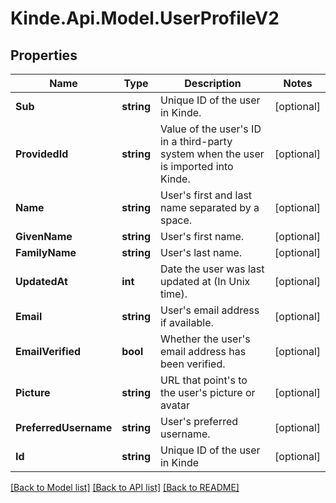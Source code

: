 # Kinde.Api.Model.UserProfileV2

## Properties

Name | Type | Description | Notes
------------ | ------------- | ------------- | -------------
**Sub** | **string** | Unique ID of the user in Kinde. | [optional] 
**ProvidedId** | **string** | Value of the user&#39;s ID in a third-party system when the user is imported into Kinde. | [optional] 
**Name** | **string** | User&#39;s first and last name separated by a space. | [optional] 
**GivenName** | **string** | User&#39;s first name. | [optional] 
**FamilyName** | **string** | User&#39;s last name. | [optional] 
**UpdatedAt** | **int** | Date the user was last updated at (In Unix time). | [optional] 
**Email** | **string** | User&#39;s email address if available. | [optional] 
**EmailVerified** | **bool** | Whether the user&#39;s email address has been verified. | [optional] 
**Picture** | **string** | URL that point&#39;s to the user&#39;s picture or avatar | [optional] 
**PreferredUsername** | **string** | User&#39;s preferred username. | [optional] 
**Id** | **string** | Unique ID of the user in Kinde | [optional] 

[[Back to Model list]](../README.md#documentation-for-models) [[Back to API list]](../README.md#documentation-for-api-endpoints) [[Back to README]](../README.md)

